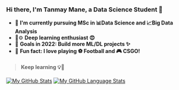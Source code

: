 ### Hi there, I'm Tanmay Mane, a Data Science Student 👋

- 📜 **I'm currently pursuing MSc in 📊Data Science and 📈Big Data Analysis**
- 🧠⚙️ **Deep learning enthusiast 😍**
- 🥅 **Goals in 2022: Build more ML/DL projects ✨**
- 🌴 **Fun fact: I love playing ⚽ Football and 🎮 CSGO!**
> #### **Keep learning 💡📖**
>
[![My GitHub Stats](https://github-readme-stats.vercel.app/api/?username=tanmaymane18&count_private=true&theme=tokyonight&showicons=true)]()
[![My GitHub Language Stats](https://github-readme-stats.vercel.app/api/top-langs/?username=tanmaymane18&langs_count=5&theme=tokyonight)]()
